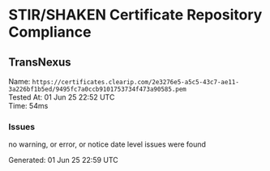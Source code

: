 # STIR/SHAKEN Certificate Repository Compliance

## TransNexus

Name: `https://certificates.clearip.com/2e3276e5-a5c5-43c7-ae11-3a226bf1b5ed/9495fc7a0ccb9101753734f473a90585.pem`\
Tested At: 01 Jun 25 22:52 UTC\
Time: 54ms

### Issues

no warning, or error, or notice date level issues were found

Generated: 01 Jun 25 22:59 UTC